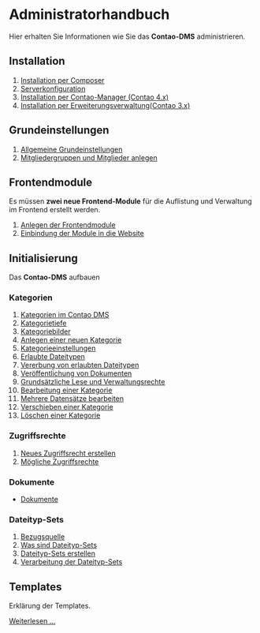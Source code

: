 # Administratorhandbuch

Hier erhalten Sie Informationen wie Sie das **Contao-DMS** administrieren.

## Installation

1. [Installation per Composer](installation/README.md#installation-per-composer)
2. [Serverkonfiguration](installation/README.md#serverkonfiguration)
3. [Installation per Contao-Manager (Contao 4.x)](installation/README.md#installation-per-contao-manager)
4. [Installation per Erweiterungsverwaltung(Contao 3.x)](installation/README.md#installation-per-erweiterungskatalog)


## Grundeinstellungen

1. [Allgemeine Grundeinstellungen](settings/README.md#grundeinstellungen)
2. [Mitgliedergruppen und Mitglieder anlegen](settings/README.md#mitgliedergruppen-und-mitglieder-anlegen)


## Frontendmodule

Es müssen **zwei neue Frontend-Module** für die Auflistung und Verwaltung im Frontend erstellt werden.

1. [Anlegen der Frontendmodule](modules/README.md/#anlegen-der-frontend-module)
2. [Einbindung der Module in die Website](modules/README.md/#einbindung-der-module-in-die-website)


## Initialisierung

Das **Contao-DMS** aufbauen

### Kategorien

1. [Kategorien im Contao DMS](views/categories.md#kategorien-im-contaodms)
2. [Kategorietiefe](views/categories.md#kategorietiefe)
3. [Kategoriebilder](views/categories.md#kategoriebilder)
4. [Anlegen einer neuen Kategorie](views/categories.md#anlegen-einer-neuen-kategorie)
5. [Kategorieeinstellungen](views/categories.md#kategorieeinstellungen)
6. [Erlaubte Dateitypen](views/categories.md#erlaubte-dateitypen)
7. [Vererbung von erlaubten Dateitypen](views/categories.md#vererbung-von-erlaubten-dateitypen)
8. [Veröffentlichung von Dokumenten](views/categories.md#veröffentlichung-von-dokumenten)
9. [Grundsätzliche Lese und Verwaltungsrechte](views/categories.md#grundsätzliche-lese-und-verwaltungsrechte)
10. [Bearbeitung einer Kategorie](views/categories.md#bearbeitung-einer-kategorie)
11. [Mehrere Datensätze bearbeiten](views/categories.md#mehrere-datensätze-bearbeiten)
12. [Verschieben einer Kategorie](views/categories.md#verschieben-einer-kategorie)
13. [Löschen einer Kategorie](views/categories.md#löschen-einer-kategorie)


### Zugriffsrechte

1. [Neues Zugriffsrecht erstellen](views/file_type_sets.md#neues-zugriffsrecht-erstellen)
2. [Mögliche Zugriffsrechte](views/file_type_sets.md#mögliche-zugriffsrechte)

### Dokumente

* [Dokumente](views/documents.md)

### Dateityp-Sets

1. [Bezugsquelle](views/file_type_sets.md#bezugsquellen)
2. [Was sind Dateityp-Sets](views/file_type_sets.md#was-sind-dateityp-sets)
3. [Dateityp-Sets erstellen](views/file_type_sets.md#dateityp-sets-erstellen)
4. [Verarbeitung der Dateityp-Sets](views/file_type_sets.md#verarbeitung-der-dateityp-sets)


## Templates

Erklärung der Templates.

[Weiterlesen ...](templates/README.md)


